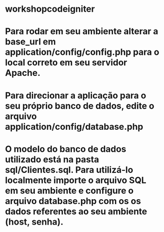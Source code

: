 # workshopcodeigniter

# Para rodar em seu ambiente alterar a base_url em application/config/config.php para o local correto em seu servidor Apache.

# Para direcionar a aplicação para o seu próprio banco de dados, edite o arquivo application/config/database.php

# O modelo do banco de dados utilizado está na pasta sql/Clientes.sql. Para utilizá-lo localmente importe o arquivo SQL em seu ambiente e configure o arquivo database.php com os os dados referentes ao seu ambiente (host, senha).
